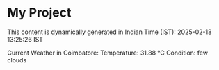 # My Project

This content is dynamically generated in Indian Time (IST): 2025-02-18 13:25:26 IST


Current Weather in Coimbatore:
Temperature: 31.88 °C
Condition: few clouds

